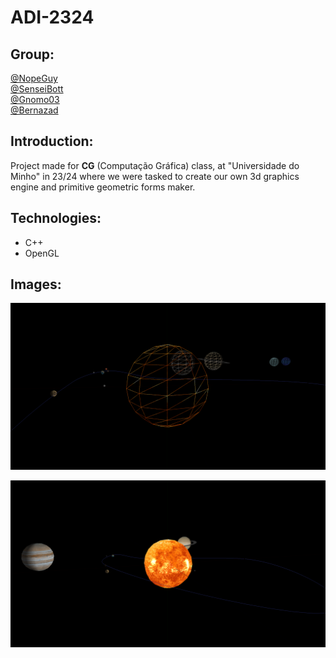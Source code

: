 # ADI-2324

## Group:
[@NopeGuy](https://github.com/NopeGuy) \
[@SenseiBott](https://github.com/SenseiBott) \
[@Gnomo03](https://github.com/Gnomo03) \
[@Bernazad](https://github.com/HBernaH) 

## Introduction:

Project made for **CG** (Computação Gráfica) class, at "Universidade do Minho" in 23/24 where we were tasked to create our own 3d graphics engine and primitive geometric forms maker.

## Technologies:

- C++
- OpenGL

## Images:

<p align="center">
  <img src="https://raw.githubusercontent.com/NopeGuy/CG-2324/main/fase4/configs/SolarSystem1.png?token=GHSAT0AAAAAACNLBUBA2KVM5DXD6ZQONJM6ZTUN3PA" />
</p>
<p align="center">
  <img src="https://raw.githubusercontent.com/NopeGuy/CG-2324/main/fase4/configs/SolarSystem2.png?token=GHSAT0AAAAAACNLBUBB2BLZYB47V5LPWHKSZTUN34Q" />
</p>